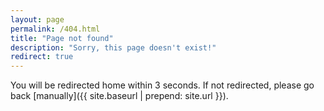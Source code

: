 ```yaml
---
layout: page
permalink: /404.html
title: "Page not found"
description: "Sorry, this page doesn't exist!"
redirect: true
---
```


You will be redirected home within 3 seconds. If not redirected, please go back [manually]({{ site.baseurl | prepend: site.url }}).
